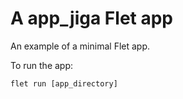 # A app_jiga Flet app

An example of a minimal Flet app.

To run the app:

```
flet run [app_directory]
```